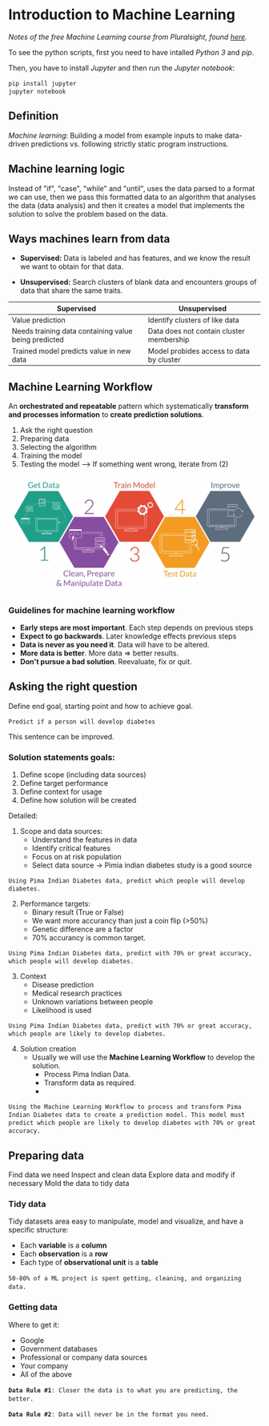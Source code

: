 # Introduction to Machine Learning

_Notes of the free Machine Learning course from Pluralsight, found_
_[here](https://www.pluralsight.com/courses/python-understanding-machine-learning)._

To see the python scripts, first you need to have intalled _Python 3_ and _pip_.

Then, you have to install _Jupyter_ and then run the _Jupyter notebook_:

```
pip install jupyter
jupyter notebook
```

## Definition
*Machine learning*: Building a model from example inputs to make data-driven predictions vs. following strictly static program instructions.


## Machine learning logic

Instead of "if", "case", "while" and "until", uses the data parsed to a format we can use, then we pass this formatted data to an algorithm that analyses the data (data analysis) and then it creates a model that implements the solution to solve the problem based on the data.


## Ways machines learn from data

- **Supervised:**
    Data is labeled and has features, and we know the result we want to obtain for that data.

- **Unsupervised:**
    Search clusters of blank data and encounters groups of data that share the same traits.


|**Supervised**|**Unsupervised**|
|---|---|
|Value prediction|Identify clusters of like data|
|Needs training data containing value being predicted|Data does not contain cluster membership|
|Trained model predicts value in new data|Model probides access to data by cluster|


## Machine Learning Workflow

An **orchestrated and repeatable** pattern which systematically **transform and processes information** to **create prediction solutions**.

1. Ask the right question
2. Preparing data
3. Selecting the algorithm
4. Training the model
5. Testing the model --> If something went wrong, iterate from (2)

<img src="./images/ml-workflow.jpg"
     alt="ml-workflow"
     style="
     max-height: 50vh;
     border-radius: 8px;
     width: 150;" />

### Guidelines for machine learning workflow
- **Early steps are most important**. Each step depends on previous steps
- **Expect to go backwards**. Later knowledge effects previous steps
- **Data is never as you need it**. Data will have to be altered.
- **More data is better**. More data => better results.
- **Don't pursue a bad solution**. Reevaluate, fix or quit.


## Asking the right question
Define end goal, starting point and how to achieve goal.
```
Predict if a person will develop diabetes
```
This sentence can be improved.


### Solution statements goals:
1. Define scope (including data sources)
2. Define target performance
3. Define context for usage
4. Define how solution will be created

Detailed:

1. Scope and data sources:
    - Understand the features in data
    - Identify critical features
    - Focus on at risk population
    - Select data source -> Pimia indian diabetes study is a good source

```
Using Pima Indian Diabetes data, predict which people will develop diabetes.
```
2. Performance targets:
    - Binary result (True or False)
    - We want more accurancy than just a coin flip (>50%)
    - Genetic difference are a factor
    - 70% accurancy is common target.
```
Using Pima Indian Diabetes data, predict with 70% or great accuracy, which people will develop diabetes.
```

3. Context
    - Disease prediction
    - Medical research practices
    - Unknown variations between people
    - Likelihood is used
```
Using Pima Indian Diabetes data, predict with 70% or great accuracy, which people are likely to develop diabetes.
```

4. Solution creation
    - Usually we will use the **Machine Learning Workflow** to develop the solution.
        - Process Pima Indian Data.
        - Transform data as required.
        - 

```
Using the Machine Learning Workflow to process and transform Pima Indian Diabetes data to create a prediction model. This model must predict which people are likely to develop diabetes with 70% or great accuracy.
```

## Preparing data

Find data we need
Inspect and clean data
Explore data and modify if necessary
Mold the data to tidy data

### Tidy data

Tidy datasets area easy to manipulate, model and visualize, and have a specific structure:
- Each **variable** is a **column**
- Each **observation** is a **row**
- Each type of **observational unit** is a **table**

`` 50-80% of a ML project is spent getting, cleaning, and organizing data. ``

### Getting data

Where to get it:
- Google
- Government databases
- Professional or company data sources
- Your company
- All of the above

**`Data Rule #1`**`: Closer the data is to what you are predicting, the better.`

**`Data Rule #2`**`: Data will never be in the format you need.`